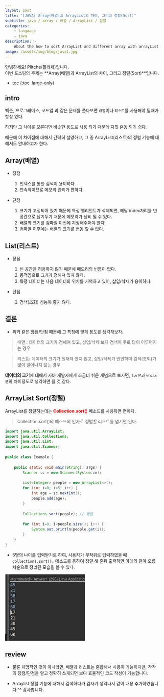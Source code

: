 ```yaml
---
layout: post
title: "[JAVA] Array(배열)과 ArrayList의 차이, 그리고 정렬(Sort)"
subtitle: java / array / 배열 / ArrayList / 정렬
categories:
    - language
    - java
description: >
    About the how to sort ArrayList and different array with arrayList
image: /assets/img/blog/java1.jpg
---
```


안녕하세요! Plitche(플리체)입니다.  
이번 포스팅의 주제는 **Array(배열)과 ArrayList의 차이, 그리고 정렬(Sort)**입니다.

* toc
{:toc .large-only}

## intro
백준, 프로그래머스, 코드업 과 같은 문제를 풀다보면 `배열`이나 `리스트`를 사용해야 될때가 항상 있다.

하지만 그 차이를 모른다면 비슷한 용도로 사용 되기 때문에 자칫 혼동 되기 쉽다.

때문에 이 차이점에 대해서 간략히 설명하고, 그 중 ArrayList(리스트)의 정렬 기능에 대해서도 안내하고자 한다.

## Array(배열)
* 장점
  1. 인덱스를 통한 검색이 용이하다.
  2. 연속적이므로 메모리 관리가 편하다.

* 단점
  1. 크기가 고정되어 있기 때문에 특정 엘리먼트가 삭제되면, 해당 index자리를 빈 공간으로 남겨두기 때문에 메모리가 낭비 될 수 있다.
  2. 배열의 크기를 컴파일 이전에 지정해주어야 한다.
  3. 컴파일 이후에는 배열의 크기를 변동 할 수 없다.

## List(리스트)
* 장점
  1. 빈 공간을 허용하지 않기 때문에 메모리의 빈틈이 없다.
  2. 동적임으로 크기가 정해져 있지 않다.
  3. 특정 데이터는 다음 데이터의 위치를 기억하고 있어, 삽입/삭제가 용이하다.

* 단점
  1. 검색(조회) 성능이 좋지 않다.


## 결론
* 위와 같은 장점/단점 때문에 그 특징에 맞게 용도를 생각해보자.  

> 배열 : 데이터의 크기가 정해져 있고, 삽입/삭제 보다 검색이 주로 많이 이루어지는 경우  

> 리스트: 데이터의 크기가 정해져 있지 않고, 삽입/삭제가 빈번하며 검색(조회)가 많이 일어나지 않는 경우

**데이터의 크기**에 대해서 자바 개발자에게 조금더 쉬운 개념으로 보자면, `for문`과 `while문`의 차이정도로 생각하면 될 것 같다.

## ArrayList Sort(정렬)
ArrayList를 정렬하는데는 **<font color="red">Collection.sort()</font>** 메소드를 사용하면 편하다.

> Collection.sort()의 메소드의 인자로 정렬할 리스트를 넘기면 된다.

```java
import java.util.ArrayList;
import java.util.Collections;
import java.util.List;
import java.util.Scanner;

public class Example {

	public static void main(String[] args) {
        Scanner sc = new Scanner(System.in);
        
        List<Integer> people = new ArrayList<>();
        for (int i=0; i<5; i++) {
        	int age = sc.nextInt();
        	people.add(age);
        }
        
        Collections.sort(people); // 정렬
        
        for (int i=0; i<people.size(); i++) {
        	System.out.println(people.get(i));
        }
	}
}
```  

* 5명의 나이를 입력받기로 하여, 사용자가 무작위로 입력하였을 때 `Collections.sort();` 메소드를 통하여 정렬 해 준뒤 출력하면 아래와 같이 오름차순으로 정리된 모습을 볼 수 있다.

![](/assets/post/java/20210712/01.jpg)

## review
* 물론 치명적인 것이 아니라면, 배열과 리스트는 혼합해서 사용이 가능하지만, 각각의 장점/단점을 알고 정확히 쓰게되면 보다 효율적인 코드 작성이 가능합니다.

* Arraylist 정렬 기능에 대해서 검색하다가 갑자기 생각나서 같이 내용 추가하였습니다.^^ 감사합니다.